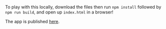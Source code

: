 To play with this locally, download the files then run `npm install` followed by `npm run build`, and open up `index.html` in a browser!

The app is published [here](http://mw222rs.github.io/riastart2015/).